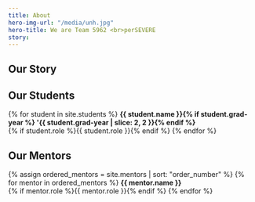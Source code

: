 ```yaml
---
title: About
hero-img-url: "/media/unh.jpg"
hero-title: We are Team 5962 <br>perSEVERE
story: 
---
```


## Our Story



## Our Students

{% for student in site.students %}
**{{ student.name }}{% if student.grad-year %} '{{ student.grad-year | slice: 2, 2 }}{% endif %}**
<br>{% if student.role %}{{ student.role }}{% endif %}
{% endfor %}

## Our Mentors

{% assign ordered_mentors = site.mentors | sort: "order_number" %}
{% for mentor in ordered_mentors %}
**{{ mentor.name }}**
<br>{% if mentor.role %}{{ mentor.role }}{% endif %}
{% endfor %}